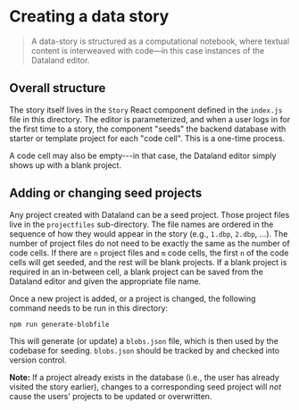 # Creating a data story

> A data-story is structured as a computational notebook, where textual content is interweaved with code—in this case instances of the Dataland editor.

## Overall structure

The story itself lives in the `Story` React component defined in the `index.js` file in this directory. The editor is parameterized, and when a user logs in for the first time to a story, the component "seeds" the backend database with starter or template project for each "code cell". This is a one-time process.

A code cell may also be empty---in that case, the Dataland editor simply shows up with a blank project. 

## Adding or changing seed projects

Any project created with Dataland can be a seed project. Those project files live in the `projectfiles` sub-directory. The file names are ordered in the sequence of how they would appear in the story (e.g., `1.dbp`, `2.dbp`, …). The number of project files do not need to be exactly the same as the number of code cells. If there are `n` project files and `m` code cells, the first `n` of the code cells will get seeded, and the rest will be blank projects. If a blank project is required in an in-between cell, a blank project can be saved from the Dataland editor and given the appropriate file name. 

Once a new project is added, or a project is changed, the following command needs to be run in this directory:

```
npm run generate-blobfile
```

This will generate (or update) a `blobs.json` file, which is then used by the codebase for seeding. `blobs.json` should be tracked by and checked into version control.


__Note:__ If a project already exists in the database (i.e., the user has already visited the story earlier), changes to a corresponding seed project will _not_ cause the users' projects to be updated or overwritten.
